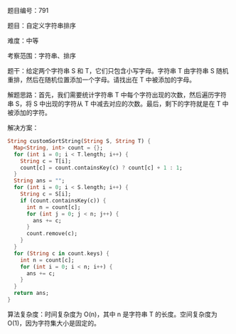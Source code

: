 题目编号：791

题目：自定义字符串排序

难度：中等

考察范围：字符串、排序

题干：给定两个字符串 S 和 T，它们只包含小写字母。字符串 T 由字符串 S 随机重排，然后在随机位置添加一个字母。请找出在 T 中被添加的字母。

解题思路：首先，我们需要统计字符串 T 中每个字符出现的次数，然后遍历字符串 S，将 S 中出现的字符从 T 中减去对应的次数。最后，剩下的字符就是在 T 中被添加的字符。

解决方案：

```dart
String customSortString(String S, String T) {
  Map<String, int> count = {};
  for (int i = 0; i < T.length; i++) {
    String c = T[i];
    count[c] = count.containsKey(c) ? count[c] + 1 : 1;
  }
  String ans = "";
  for (int i = 0; i < S.length; i++) {
    String c = S[i];
    if (count.containsKey(c)) {
      int n = count[c];
      for (int j = 0; j < n; j++) {
        ans += c;
      }
      count.remove(c);
    }
  }
  for (String c in count.keys) {
    int n = count[c];
    for (int i = 0; i < n; i++) {
      ans += c;
    }
  }
  return ans;
}
```

算法复杂度：时间复杂度为 O(n)，其中 n 是字符串 T 的长度。空间复杂度为 O(1)，因为字符集大小是固定的。